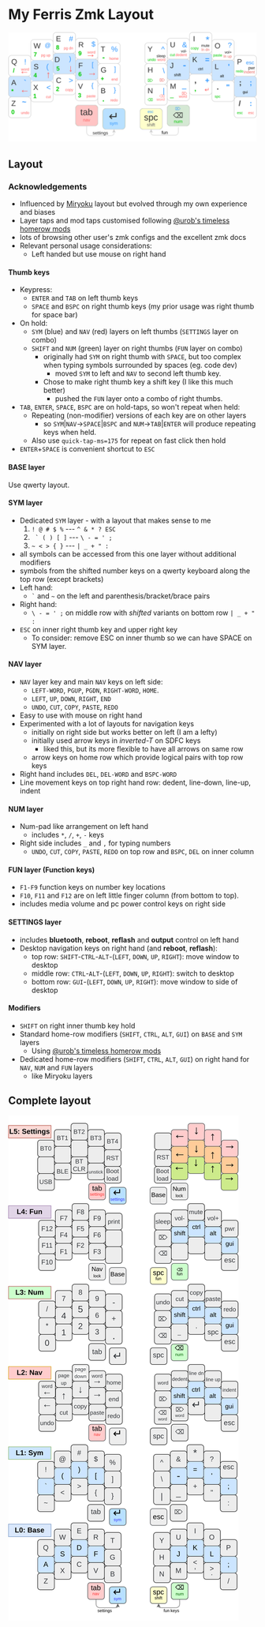 
# My Ferris Zmk Layout

![sweep-layout](./images/BaseKeymap.drawio.svg)

## Layout

### Acknowledgements

- Influenced by
  [Miryoku](https://github.com/manna-harbour/miryoku/tree/master/docs/reference)
  layout but evolved through my own experience and biases
- Layer taps and mod taps customised following [@urob's timeless homerow
  mods](https://github.com/urob/zmk-config#timeless-homerow-mods)
- lots of browsing other user's zmk configs and the excellent zmk docs
- Relevant personal usage considerations:
  - Left handed but use mouse on right hand

#### Thumb keys

- Keypress:
  - `ENTER` and `TAB` on left thumb keys
  - `SPACE` and `BSPC` on right thumb keys (my prior usage was right thumb for
    space bar)
- On hold:
  - `SYM` (blue) and `NAV` (red) layers on left thumbs (`SETTINGS` layer on
    combo)
  - `SHIFT` and `NUM` (green) layer on right thumbs (`FUN` layer on combo)
    - originally had `SYM` on right thumb with `SPACE`, but too complex when
      typing symbols surrounded by spaces (eg. code dev)
      - moved `SYM` to left and `NAV` to second left thumb key.
    - Chose to make right thumb key a shift key (I like this much better)
      - pushed the `FUN` layer onto a combo of right thumbs.
- `TAB`, `ENTER`, `SPACE`, `BSPC` are on hold-taps, so won't repeat when held:
  - Repeating (non-modifier) versions of each key are on other layers
    - so `SYM`|`NAV`->`SPACE`|`BSPC` and `NUM`->`TAB`|`ENTER` will produce
      repeating keys when held.
  - Also use `quick-tap-ms=175` for repeat on fast click then hold
- `ENTER`+`SPACE` is convenient shortcut to `ESC`

#### BASE layer

Use qwerty layout.

#### SYM layer

- Dedicated `SYM` layer - with a layout that makes sense to me
  1. ``! @ # $ %`` --- `^ & * ? ESC`
  1. `` ` ( ) [ ]`` --- `\ - = ' ;`
  1. ``~ < > { }`` --- `| _ + " :`
- all symbols can be accessed from this one layer without additional modifiers
- symbols from the shifted number keys on a qwerty keyboard along the top row
  (except brackets)
- Left hand:
  - `` ` `` and `~` on the left and parenthesis/bracket/brace pairs
- Right hand:
  - `\ - = ' ;` on middle row with _shifted_ variants on bottom row `| _ + " :`
- `ESC` on inner right thumb key and upper right key
  - To consider: remove ESC on inner thumb so we can have SPACE on SYM layer.

#### NAV layer

- `NAV` layer key and main `NAV` keys on left side:
  - `LEFT-WORD`, `PGUP`, `PGDN`, `RIGHT-WORD`, `HOME`.
  - `LEFT`, `UP`, `DOWN`, `RIGHT`, `END`
  - `UNDO`, `CUT`, `COPY`, `PASTE`, `REDO`
- Easy to use with mouse on right hand
- Experimented with a lot of layouts for navigation keys
  - initially on right side but works better on left (I am a lefty)
  - initially used arrow keys in _inverted-T_ on SDFC keys
    - liked this, but its more flexible to have all arrows on same row
  - arrow keys on home row which provide logical pairs with top row keys
- Right hand includes `DEL`, `DEL-WORD` and `BSPC-WORD`
- Line movement keys on top right hand row: dedent, line-down, line-up, indent

#### NUM layer

- Num-pad like arrangement on left hand
  - includes `*`, `/`, `+`, `-` keys
- Right side includes `_` and `,` for typing numbers
  - `UNDO`, `CUT`, `COPY`, `PASTE`, `REDO` on top row and `BSPC`, `DEL` on inner
    column

#### FUN layer (Function keys)

- `F1-F9` function keys on number key locations
- `F10`, `F11` and `F12` are on left little finger column (from bottom to top).
- includes media volume and pc power control keys on right side

#### SETTINGS layer

- includes **bluetooth**, **reboot**, **reflash** and **output** control on left
  hand
- Desktop navigation keys on right hand (and **reboot**, **reflash**):
  - top row: `SHIFT`-`CTRL`-`ALT`-(`LEFT`, `DOWN`, `UP`, `RIGHT`): move window
    to desktop
  - middle row: `CTRL`-`ALT`-(`LEFT`, `DOWN`, `UP`, `RIGHT`): switch to desktop
  - bottom row: `GUI`-(`LEFT`, `DOWN`, `UP`, `RIGHT`): move window to side of
    desktop

#### Modifiers

- `SHIFT` on right inner thumb key hold
- Standard home-row modifiers (`SHIFT`, `CTRL`, `ALT`, `GUI`) on `BASE` and
  `SYM` layers
  - Using [@urob's timeless homerow
    mods](https://github.com/urob/zmk-config#timeless-homerow-mods)
- Dedicated home-row modifiers (`SHIFT`, `CTRL`, `ALT`, `GUI`) on right hand for
  `NAV`, `NUM` and `FUN` layers
  - like Miryoku layers

## Complete layout

![sweep-layout](./images/Keymap.drawio.svg)
